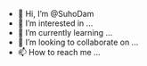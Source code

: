 - 👋 Hi, I’m @SuhoDam
- 👀 I’m interested in ...
- 🌱 I’m currently learning ...
- 💞️ I’m looking to collaborate on ...
- 📫 How to reach me ...

<!---
SuhoDam/SuhoDam is a ✨ special ✨ repository because its `README.md` (this file) appears on your GitHub profile.
You can click the Preview link to take a look at your changes.
--->

